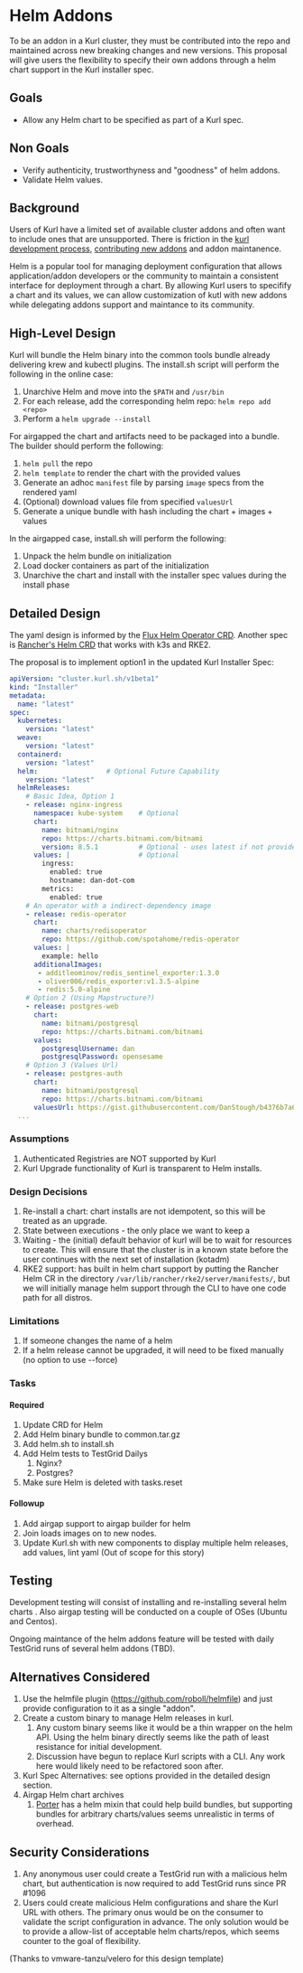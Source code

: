 # Helm Addons

To be an addon in a Kurl cluster, they must be contributed into the repo and maintained across new breaking changes and new versions.
This proposal will give users the flexibility to specify their own addons through a helm chart support in the Kurl installer spec.


## Goals
- Allow any Helm chart to be specified as part of a Kurl spec.

## Non Goals

- Verify authenticity, trustworthyness and "goodness" of helm addons.
- Validate Helm values.

## Background

Users of Kurl have a limited set of available cluster addons and often want to include ones that are unsupported.
There is friction in the [kurl development process](https://github.com/replicatedhq/kURL/blob/master/test/dev.md), [contributing new addons](https://kurl.sh/docs/add-on-author/) and addon maintanence. 

Helm is a popular tool for managing deployment configuration that allows application/addon developers or the community to maintain a consistent interface for deployment through a chart.
By allowing Kurl users to specifify a chart and its values, we can allow customization of kutl with new addons while delegating addons support and maintance to its community.

## High-Level Design

Kurl will bundle the Helm binary into the common tools bundle already delivering krew and kubectl plugins. The install.sh script will perform the following in the online case:
1. Unarchive Helm and move into the `$PATH` and `/usr/bin`
1. For each release, add the corresponding helm repo: `helm repo add <repo>`
1. Perform a `helm upgrade --install`


For airgapped the chart and artifacts need to be packaged into a bundle. The builder should perform the following:
1. `helm pull` the repo
1. `helm template` to render the chart with the provided values
1. Generate an adhoc `manifest` file by parsing `image` specs from the rendered yaml
1. (Optional) download values file from specified `valuesUrl`
1. Generate a unique bundle with hash including the chart + images + values

In the airgapped case, install.sh will perform the following:
1. Unpack the helm bundle on initialization
1. Load docker containers as part of the initialization
1. Unarchive the chart and install with the installer spec values during the install phase

## Detailed Design

The yaml design is informed by the [Flux Helm Operator CRD](https://github.com/fluxcd/helm-operator/blob/master/docs/references/helmrelease-custom-resource.md). 
Another spec is [Rancher's Helm CRD](/var/lib/rancher/rke2/server/manifests/) that works with k3s and RKE2.

The proposal is to implement option1 in the updated Kurl Installer Spec:
```yaml
apiVersion: "cluster.kurl.sh/v1beta1"
kind: "Installer"
metadata: 
  name: "latest"
spec: 
  kubernetes: 
    version: "latest"
  weave: 
    version: "latest"
  containerd: 
    version: "latest"
  helm:                 # Optional Future Capability
    version: "latest"
  helmReleases:
    # Basic Idea, Option 1
    - release: nginx-ingress
      namespace: kube-system    # Optional
      chart: 
        name: bitnami/nginx
        repo: https://charts.bitnami.com/bitnami 
        version: 8.5.1          # Optional - uses latest if not provided
      values: |                 # Optional
        ingress:
          enabled: true
          hostname: dan-dot-com
        metrics: 
          enabled: true
    # An operator with a indirect-dependency image
    - release: redis-operator
      chart:
        name: charts/redisoperator
        repo: https://github.com/spotahome/redis-operator
      values: |
        example: hello
      additionalImages:
       - additleominov/redis_sentinel_exporter:1.3.0
       - oliver006/redis_exporter:v1.3.5-alpine
       - redis:5.0-alpine
    # Option 2 (Using Mapstructure?)
    - release: postgres-web
      chart: 
        name: bitnami/postgresql
        repo: https://charts.bitnami.com/bitnami 
      values:
        postgresqlUsername: dan
        postgresqlPassword: opensesame
    # Option 3 (Values Url)
    - release: postgres-auth
      chart: 
        name: bitnami/postgresql
        repo: https://charts.bitnami.com/bitnami 
      valuesUrl: https://gist.githubusercontent.com/DanStough/b4376b7a6aa5b73c6a647bff504212df/raw/829680f4a474720dc36b7a963d2d691305b8cdfb/postgres-auth.yaml
  ...
```

### Assumptions
1. Authenticated Registries are NOT supported by Kurl
1. Kurl Upgrade functionality of Kurl is transparent to Helm installs. 

### Design Decisions
1. Re-install a chart: chart installs are not idempotent, so this will be treated as an upgrade.
1. State between executions - the only place we want to keep a 
1. Waiting - the (initial) default behavior of kurl will be to wait for resources to create. This will ensure that the cluster is in a known state before the user continues with the next set of installation (kotadm)
1. RKE2 support: has built in helm chart support by putting the Rancher Helm CR in the directory `/var/lib/rancher/rke2/server/manifests/`, but we will initially manage helm support through the CLI to have one code path for all distros.
 
### Limitations
1. If someone changes the name of a helm 
1. If a helm release cannot be upgraded, it will need to be fixed manually (no option to use --force)

### Tasks

#### Required
1. Update CRD for Helm
1. Add Helm binary bundle to common.tar.gz
1. Add helm.sh to install.sh
1. Add Helm tests to TestGrid Dailys
    1. Nginx?
    1. Postgres?
1. Make sure Helm is deleted with tasks.reset

#### Followup
1. Add airgap support to airgap builder for helm
  1. Join loads images on to new nodes.
1. Update Kurl.sh with new components to display multiple helm releases, add values, lint yaml (Out of scope for this story)

## Testing

Development testing will consist of installing and re-installing several helm charts . 
Also airgap testing will be conducted on a couple of OSes (Ubuntu and Centos).

Ongoing maintance of the helm addons feature will be tested with daily TestGrid runs of several helm addons (TBD).

## Alternatives Considered

1. Use the helmfile plugin (https://github.com/roboll/helmfile) and just provide configuration to it as a single "addon".
1. Create a custom binary to manage Helm releases in kurl.
    1. Any custom binary seems like it would be a thin wrapper on the helm API. Using the helm binary directly seems like the path of least resistance for initial development.
    1. Discussion have begun to replace Kurl scripts with a CLI. Any work here would likely need to be refactored soon after.  
1. Kurl Spec Alternatives: see options provided in the detailed design section.
1. Airgap Helm chart archives
    1. [Porter](https://porter.sh/mixins/helm/) has a helm mixin that could help build bundles, but supporting bundles for arbitrary charts/values seems unrealistic in terms of overhead.


## Security Considerations

1. Any anonymous user could create a TestGrid run with a malicious helm chart, but authentication is now required to add TestGrid runs since PR #1096
1. Users could create malicious Helm configurations and share the Kurl URL with others. The primary onus would be on the consumer to validate the script configuration in advance. The only solution would be to provide a allow-list of acceptable helm charts/repos, which seems counter to the goal of flexibility.


(Thanks to vmware-tanzu/velero for this design template)